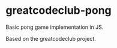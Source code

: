greatcodeclub-pong
==================

Basic pong game implementation in JS.

Based on the greatcodeclub project.
